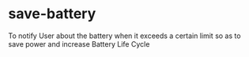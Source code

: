 # save-battery
To notify User about the battery when it exceeds a certain limit so as to save power and increase Battery Life Cycle
